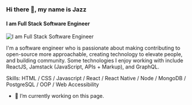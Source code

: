 ### Hi there 👋, my name is Jazz
#### I am Full Stack Software Engineer
![I am Full Stack Software Engineer](https://arturssmirnovs.github.io/github-profile-readme-generator/images/banner.png)

I'm a software engineer who is passionate about making contributing to open-source more approachable, creating technology to elevate people, and building community. Some technologies I enjoy working with include ReactJS, Jamstack (JavaScript, APIs + Markup), and GraphQL.

Skills: HTML / CSS / Javascript / React / React Native / Node / MongoDB / PostgreSQL / OOP / Web Accessibility

- 🔭 I’m currently working on this page. 




